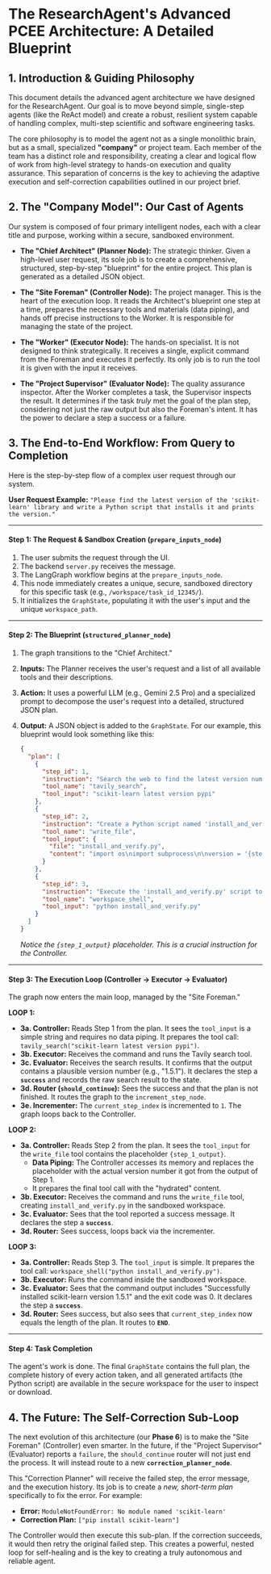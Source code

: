 # The ResearchAgent's Advanced PCEE Architecture: A Detailed Blueprint

## 1. Introduction & Guiding Philosophy

This document details the advanced agent architecture we have designed for the ResearchAgent. Our goal is to move beyond simple, single-step agents (like the ReAct model) and create a robust, resilient system capable of handling complex, multi-step scientific and software engineering tasks.

The core philosophy is to model the agent not as a single monolithic brain, but as a small, specialized **"company"** or project team. Each member of the team has a distinct role and responsibility, creating a clear and logical flow of work from high-level strategy to hands-on execution and quality assurance. This separation of concerns is the key to achieving the adaptive execution and self-correction capabilities outlined in our project brief.

## 2. The "Company Model": Our Cast of Agents

Our system is composed of four primary intelligent nodes, each with a clear title and purpose, working within a secure, sandboxed environment.

* **The "Chief Architect" (Planner Node):** The strategic thinker. Given a high-level user request, its sole job is to create a comprehensive, structured, step-by-step "blueprint" for the entire project. This plan is generated as a detailed JSON object.

* **The "Site Foreman" (Controller Node):** The project manager. This is the heart of the execution loop. It reads the Architect's blueprint one step at a time, prepares the necessary tools and materials (data piping), and hands off precise instructions to the Worker. It is responsible for managing the state of the project.

* **The "Worker" (Executor Node):** The hands-on specialist. It is not designed to think strategically. It receives a single, explicit command from the Foreman and executes it perfectly. Its only job is to run the tool it is given with the input it receives.

* **The "Project Supervisor" (Evaluator Node):** The quality assurance inspector. After the Worker completes a task, the Supervisor inspects the result. It determines if the task *truly* met the goal of the plan step, considering not just the raw output but also the Foreman's intent. It has the power to declare a step a success or a failure.

## 3. The End-to-End Workflow: From Query to Completion

Here is the step-by-step flow of a complex user request through our system.

**User Request Example:** `"Please find the latest version of the 'scikit-learn' library and write a Python script that installs it and prints the version."`

---

#### **Step 1: The Request & Sandbox Creation (`prepare_inputs_node`)**

1.  The user submits the request through the UI.
2.  The backend `server.py` receives the message.
3.  The LangGraph workflow begins at the `prepare_inputs_node`.
4.  This node immediately creates a unique, secure, sandboxed directory for this specific task (e.g., `/workspace/task_id_12345/`).
5.  It initializes the `GraphState`, populating it with the user's input and the unique `workspace_path`.

---

#### **Step 2: The Blueprint (`structured_planner_node`)**

1.  The graph transitions to the "Chief Architect."
2.  **Inputs:** The Planner receives the user's request and a list of all available tools and their descriptions.
3.  **Action:** It uses a powerful LLM (e.g., Gemini 2.5 Pro) and a specialized prompt to decompose the user's request into a detailed, structured JSON plan.
4.  **Output:** A JSON object is added to the `GraphState`. For our example, this blueprint would look something like this:

    ```json
    {
      "plan": [
        {
          "step_id": 1,
          "instruction": "Search the web to find the latest version number for the 'scikit-learn' Python package.",
          "tool_name": "tavily_search",
          "tool_input": "scikit-learn latest version pypi"
        },
        {
          "step_id": 2,
          "instruction": "Create a Python script named 'install_and_verify.py' that will install the version found in the previous step and then print it.",
          "tool_name": "write_file",
          "tool_input": {
            "file": "install_and_verify.py",
            "content": "import os\nimport subprocess\n\nversion = '{step_1_output}'\nsubprocess.run(['pip', 'install', f'scikit-learn=={version}'], check=True)\nprint(f'Successfully installed scikit-learn version {version}')"
          }
        },
        {
          "step_id": 3,
          "instruction": "Execute the 'install_and_verify.py' script to perform the installation and confirm the version.",
          "tool_name": "workspace_shell",
          "tool_input": "python install_and_verify.py"
        }
      ]
    }
    ```
    *Notice the `{step_1_output}` placeholder. This is a crucial instruction for the Controller.*

---

#### **Step 3: The Execution Loop (Controller -> Executor -> Evaluator)**

The graph now enters the main loop, managed by the "Site Foreman."

**LOOP 1:**

* **3a. Controller:** Reads Step 1 from the plan. It sees the `tool_input` is a simple string and requires no data piping. It prepares the tool call: `tavily_search("scikit-learn latest version pypi")`.
* **3b. Executor:** Receives the command and runs the Tavily search tool.
* **3c. Evaluator:** Receives the search results. It confirms that the output contains a plausible version number (e.g., "1.5.1"). It declares the step a **`success`** and records the raw search result to the state.
* **3d. Router (`should_continue`):** Sees the success and that the plan is not finished. It routes the graph to the `increment_step_node`.
* **3e. Incrementer:** The `current_step_index` is incremented to `1`. The graph loops back to the Controller.

**LOOP 2:**

* **3a. Controller:** Reads Step 2 from the plan. It sees the `tool_input` for the `write_file` tool contains the placeholder `{step_1_output}`.
    * **Data Piping:** The Controller accesses its memory and replaces the placeholder with the actual version number it got from the output of Step 1.
    * It prepares the final tool call with the "hydrated" content.
* **3b. Executor:** Receives the command and runs the `write_file` tool, creating `install_and_verify.py` in the sandboxed workspace.
* **3c. Evaluator:** Sees that the tool reported a success message. It declares the step a **`success`**.
* **3d. Router:** Sees success, loops back via the incrementer.

**LOOP 3:**

* **3a. Controller:** Reads Step 3. The `tool_input` is simple. It prepares the tool call: `workspace_shell("python install_and_verify.py")`.
* **3b. Executor:** Runs the command inside the sandboxed workspace.
* **3c. Evaluator:** Sees that the command output includes "Successfully installed scikit-learn version 1.5.1" and the exit code was 0. It declares the step a **`success`**.
* **3d. Router:** Sees success, but also sees that `current_step_index` now equals the length of the plan. It routes to **`END`**.

---

#### **Step 4: Task Completion**

The agent's work is done. The final `GraphState` contains the full plan, the complete history of every action taken, and all generated artifacts (the Python script) are available in the secure workspace for the user to inspect or download.

## 4. The Future: The Self-Correction Sub-Loop

The next evolution of this architecture (our **Phase 6**) is to make the "Site Foreman" (Controller) even smarter. In the future, if the "Project Supervisor" (Evaluator) reports a `failure`, the `should_continue` router will not just end the process. It will instead route to a new **`correction_planner_node`**.

This "Correction Planner" will receive the failed step, the error message, and the execution history. Its job is to create a *new, short-term plan* specifically to fix the error. For example:
* **Error:** `ModuleNotFoundError: No module named 'scikit-learn'`
* **Correction Plan:** `["pip install scikit-learn"]`

The Controller would then execute this sub-plan. If the correction succeeds, it would then retry the original failed step. This creates a powerful, nested loop for self-healing and is the key to creating a truly autonomous and reliable agent.
